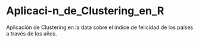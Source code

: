 # Aplicaci-n_de_Clustering_en_R
Aplicación de Clustering en la data sobre el índice de felicidad de los países a través de los años.
